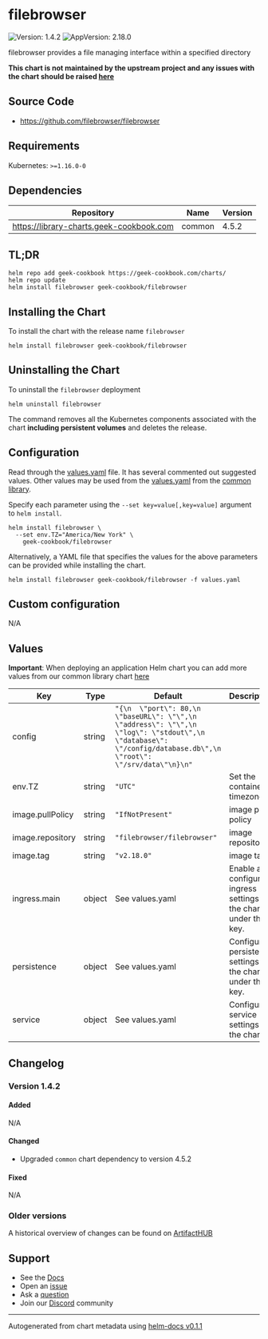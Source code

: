 # filebrowser

![Version: 1.4.2](https://img.shields.io/badge/Version-1.4.2-informational?style=flat-square) ![AppVersion: 2.18.0](https://img.shields.io/badge/AppVersion-2.18.0-informational?style=flat-square)

filebrowser provides a file managing interface within a specified directory

**This chart is not maintained by the upstream project and any issues with the chart should be raised [here](https://github.com/geek-cookbook/charts/issues/new/choose)**

## Source Code

* <https://github.com/filebrowser/filebrowser>

## Requirements

Kubernetes: `>=1.16.0-0`

## Dependencies

| Repository | Name | Version |
|------------|------|---------|
| https://library-charts.geek-cookbook.com | common | 4.5.2 |

## TL;DR

```console
helm repo add geek-cookbook https://geek-cookbook.com/charts/
helm repo update
helm install filebrowser geek-cookbook/filebrowser
```

## Installing the Chart

To install the chart with the release name `filebrowser`

```console
helm install filebrowser geek-cookbook/filebrowser
```

## Uninstalling the Chart

To uninstall the `filebrowser` deployment

```console
helm uninstall filebrowser
```

The command removes all the Kubernetes components associated with the chart **including persistent volumes** and deletes the release.

## Configuration

Read through the [values.yaml](./values.yaml) file. It has several commented out suggested values.
Other values may be used from the [values.yaml](https://github.com/geek-cookbook/library-charts/tree/main/charts/stable/common/values.yaml) from the [common library](https://github.com/geek-cookbook/library-charts/tree/main/charts/stable/common).

Specify each parameter using the `--set key=value[,key=value]` argument to `helm install`.

```console
helm install filebrowser \
  --set env.TZ="America/New York" \
    geek-cookbook/filebrowser
```

Alternatively, a YAML file that specifies the values for the above parameters can be provided while installing the chart.

```console
helm install filebrowser geek-cookbook/filebrowser -f values.yaml
```

## Custom configuration

N/A

## Values

**Important**: When deploying an application Helm chart you can add more values from our common library chart [here](https://github.com/geek-cookbook/library-charts/tree/main/charts/stable/common)

| Key | Type | Default | Description |
|-----|------|---------|-------------|
| config | string | `"{\n  \"port\": 80,\n  \"baseURL\": \"\",\n  \"address\": \"\",\n  \"log\": \"stdout\",\n  \"database\": \"/config/database.db\",\n  \"root\": \"/srv/data\"\n}\n"` |  |
| env.TZ | string | `"UTC"` | Set the container timezone |
| image.pullPolicy | string | `"IfNotPresent"` | image pull policy |
| image.repository | string | `"filebrowser/filebrowser"` | image repository |
| image.tag | string | `"v2.18.0"` | image tag |
| ingress.main | object | See values.yaml | Enable and configure ingress settings for the chart under this key. |
| persistence | object | See values.yaml | Configure persistence settings for the chart under this key. |
| service | object | See values.yaml | Configures service settings for the chart. |

## Changelog

### Version 1.4.2

#### Added

N/A

#### Changed

* Upgraded `common` chart dependency to version 4.5.2

#### Fixed

N/A

### Older versions

A historical overview of changes can be found on [ArtifactHUB](https://artifacthub.io/packages/helm/geek-cookbook/filebrowser?modal=changelog)

## Support

- See the [Docs](https://docs.geek-cookbook.com/our-helm-charts/getting-started/)
- Open an [issue](https://github.com/geek-cookbook/charts/issues/new/choose)
- Ask a [question](https://github.com/geek-cookbook/organization/discussions)
- Join our [Discord](http://chat.funkypenguin.co.nz) community

----------------------------------------------
Autogenerated from chart metadata using [helm-docs v0.1.1](https://github.com/geek-cookbook/helm-docs/releases/v0.1.1)
